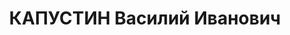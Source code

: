 ---
title: КАПУСТИН Василий Иванович
description: 'Род. в 1883. Проживал: г. Оренбург. Сторож "Облторг"

  Приговор: ВК ВС СССР, 01.02.1938 – ВМН.

  Реабилитирован 09.08.1957'
---